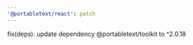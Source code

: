 ```yaml
---
'@portabletext/react': patch
---
```


fix(deps): update dependency @portabletext/toolkit to ^2.0.18
